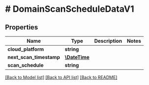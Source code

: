 # # DomainScanScheduleDataV1

## Properties

Name | Type | Description | Notes
------------ | ------------- | ------------- | -------------
**cloud_platform** | **string** |  |
**next_scan_timestamp** | [**\DateTime**](\DateTime.md) |  |
**scan_schedule** | **string** |  |

[[Back to Model list]](../../README.md#models) [[Back to API list]](../../README.md#endpoints) [[Back to README]](../../README.md)
